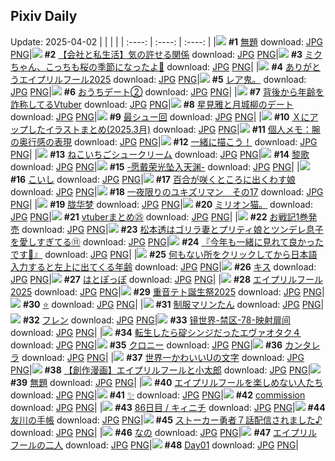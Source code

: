 ## Pixiv Daily
Update: 2025-04-02
|      |      |      |
| :----: | :----: | :----: |
|![](https://pixiv.microyu.workers.dev/c/240x480/img-master/img/2025/03/31/20/52/41/128811599_p0_master1200.jpg) **#1** [無題](https://www.pixiv.net/artworks/128811599) download: [JPG](https://pixiv.microyu.workers.dev/img-original/img/2025/03/31/20/52/41/128811599_p0.jpg) [PNG](https://pixiv.microyu.workers.dev/img-original/img/2025/03/31/20/52/41/128811599_p0.png)|![](https://pixiv.microyu.workers.dev/c/240x480/img-master/img/2025/04/01/12/00/19/128834879_p0_master1200.jpg) **#2** [【会社と私生活】気の許せる関係](https://www.pixiv.net/artworks/128834879) download: [JPG](https://pixiv.microyu.workers.dev/img-original/img/2025/04/01/12/00/19/128834879_p0.jpg) [PNG](https://pixiv.microyu.workers.dev/img-original/img/2025/04/01/12/00/19/128834879_p0.png)|![](https://pixiv.microyu.workers.dev/c/240x480/img-master/img/2025/03/31/19/04/12/128807798_p0_master1200.jpg) **#3** [ミクちゃん、こっちも桜の季節になったよ🌸](https://www.pixiv.net/artworks/128807798) download: [JPG](https://pixiv.microyu.workers.dev/img-original/img/2025/03/31/19/04/12/128807798_p0.jpg) [PNG](https://pixiv.microyu.workers.dev/img-original/img/2025/03/31/19/04/12/128807798_p0.png)|
|![](https://pixiv.microyu.workers.dev/c/240x480/img-master/img/2025/04/01/16/18/54/128840139_p0_master1200.jpg) **#4** [ありがとうエイプリルフール2025](https://www.pixiv.net/artworks/128840139) download: [JPG](https://pixiv.microyu.workers.dev/img-original/img/2025/04/01/16/18/54/128840139_p0.jpg) [PNG](https://pixiv.microyu.workers.dev/img-original/img/2025/04/01/16/18/54/128840139_p0.png)|![](https://pixiv.microyu.workers.dev/c/240x480/img-master/img/2025/03/31/01/06/53/128787272_p0_master1200.jpg) **#5** [レア鬼。](https://www.pixiv.net/artworks/128787272) download: [JPG](https://pixiv.microyu.workers.dev/img-original/img/2025/03/31/01/06/53/128787272_p0.jpg) [PNG](https://pixiv.microyu.workers.dev/img-original/img/2025/03/31/01/06/53/128787272_p0.png)|![](https://pixiv.microyu.workers.dev/c/240x480/img-master/img/2025/03/31/20/01/02/128809704_p0_master1200.jpg) **#6** [おうちデート②](https://www.pixiv.net/artworks/128809704) download: [JPG](https://pixiv.microyu.workers.dev/img-original/img/2025/03/31/20/01/02/128809704_p0.jpg) [PNG](https://pixiv.microyu.workers.dev/img-original/img/2025/03/31/20/01/02/128809704_p0.png)|
|![](https://pixiv.microyu.workers.dev/c/240x480/img-master/img/2025/03/31/21/20/53/128812911_p0_master1200.jpg) **#7** [背後から年齢を詐称してるVtuber](https://www.pixiv.net/artworks/128812911) download: [JPG](https://pixiv.microyu.workers.dev/img-original/img/2025/03/31/21/20/53/128812911_p0.jpg) [PNG](https://pixiv.microyu.workers.dev/img-original/img/2025/03/31/21/20/53/128812911_p0.png)|![](https://pixiv.microyu.workers.dev/c/240x480/img-master/img/2025/03/31/00/00/08/128784762_p0_master1200.jpg) **#8** [星見雅と月城柳のデート](https://www.pixiv.net/artworks/128784762) download: [JPG](https://pixiv.microyu.workers.dev/img-original/img/2025/03/31/00/00/08/128784762_p0.jpg) [PNG](https://pixiv.microyu.workers.dev/img-original/img/2025/03/31/00/00/08/128784762_p0.png)|![](https://pixiv.microyu.workers.dev/c/240x480/img-master/img/2025/03/31/19/13/18/128808080_p0_master1200.jpg) **#9** [最シュー回](https://www.pixiv.net/artworks/128808080) download: [JPG](https://pixiv.microyu.workers.dev/img-original/img/2025/03/31/19/13/18/128808080_p0.jpg) [PNG](https://pixiv.microyu.workers.dev/img-original/img/2025/03/31/19/13/18/128808080_p0.png)|
|![](https://pixiv.microyu.workers.dev/c/240x480/img-master/img/2025/03/31/12/15/10/128798732_p0_master1200.jpg) **#10** [Ｘにアップしたイラストまとめ(2025.3月)](https://www.pixiv.net/artworks/128798732) download: [JPG](https://pixiv.microyu.workers.dev/img-original/img/2025/03/31/12/15/10/128798732_p0.jpg) [PNG](https://pixiv.microyu.workers.dev/img-original/img/2025/03/31/12/15/10/128798732_p0.png)|![](https://pixiv.microyu.workers.dev/c/240x480/img-master/img/2025/04/01/06/00/05/128828770_p0_master1200.jpg) **#11** [個人メモ：腕の奥行感の表現](https://www.pixiv.net/artworks/128828770) download: [JPG](https://pixiv.microyu.workers.dev/img-original/img/2025/04/01/06/00/05/128828770_p0.jpg) [PNG](https://pixiv.microyu.workers.dev/img-original/img/2025/04/01/06/00/05/128828770_p0.png)|![](https://pixiv.microyu.workers.dev/c/240x480/img-master/img/2025/03/31/20/33/21/128810872_p0_master1200.jpg) **#12** [一緒に描こう！](https://www.pixiv.net/artworks/128810872) download: [JPG](https://pixiv.microyu.workers.dev/img-original/img/2025/03/31/20/33/21/128810872_p0.jpg) [PNG](https://pixiv.microyu.workers.dev/img-original/img/2025/03/31/20/33/21/128810872_p0.png)|
|![](https://pixiv.microyu.workers.dev/c/240x480/img-master/img/2025/04/01/20/30/03/128848076_p0_master1200.jpg) **#13** [ねこいちごシュークリーム](https://www.pixiv.net/artworks/128848076) download: [JPG](https://pixiv.microyu.workers.dev/img-original/img/2025/04/01/20/30/03/128848076_p0.jpg) [PNG](https://pixiv.microyu.workers.dev/img-original/img/2025/04/01/20/30/03/128848076_p0.png)|![](https://pixiv.microyu.workers.dev/c/240x480/img-master/img/2025/04/01/14/23/16/128837865_p0_master1200.jpg) **#14** [黎歌](https://www.pixiv.net/artworks/128837865) download: [JPG](https://pixiv.microyu.workers.dev/img-original/img/2025/04/01/14/23/16/128837865_p0.jpg) [PNG](https://pixiv.microyu.workers.dev/img-original/img/2025/04/01/14/23/16/128837865_p0.png)|![](https://pixiv.microyu.workers.dev/c/240x480/img-master/img/2025/03/31/00/00/12/128784801_p0_master1200.jpg) **#15** [-愿戴荣光坠入天渊-](https://www.pixiv.net/artworks/128784801) download: [JPG](https://pixiv.microyu.workers.dev/img-original/img/2025/03/31/00/00/12/128784801_p0.jpg) [PNG](https://pixiv.microyu.workers.dev/img-original/img/2025/03/31/00/00/12/128784801_p0.png)|
|![](https://pixiv.microyu.workers.dev/c/240x480/img-master/img/2025/03/31/00/48/01/128787076_p0_master1200.jpg) **#16** [こいし](https://www.pixiv.net/artworks/128787076) download: [JPG](https://pixiv.microyu.workers.dev/img-original/img/2025/03/31/00/48/01/128787076_p0.jpg) [PNG](https://pixiv.microyu.workers.dev/img-original/img/2025/03/31/00/48/01/128787076_p0.png)|![](https://pixiv.microyu.workers.dev/c/240x480/img-master/img/2025/04/01/20/35/54/128848371_p0_master1200.jpg) **#17** [百合が咲くところに出くわす娘](https://www.pixiv.net/artworks/128848371) download: [JPG](https://pixiv.microyu.workers.dev/img-original/img/2025/04/01/20/35/54/128848371_p0.jpg) [PNG](https://pixiv.microyu.workers.dev/img-original/img/2025/04/01/20/35/54/128848371_p0.png)|![](https://pixiv.microyu.workers.dev/c/240x480/img-master/img/2025/03/31/12/10/15/128798629_p0_master1200.jpg) **#18** [一夜限りのユキズリマン　その17](https://www.pixiv.net/artworks/128798629) download: [JPG](https://pixiv.microyu.workers.dev/img-original/img/2025/03/31/12/10/15/128798629_p0.jpg) [PNG](https://pixiv.microyu.workers.dev/img-original/img/2025/03/31/12/10/15/128798629_p0.png)|
|![](https://pixiv.microyu.workers.dev/c/240x480/img-master/img/2025/03/31/18/00/49/128805855_p0_master1200.jpg) **#19** [胧华梦](https://www.pixiv.net/artworks/128805855) download: [JPG](https://pixiv.microyu.workers.dev/img-original/img/2025/03/31/18/00/49/128805855_p0.jpg) [PNG](https://pixiv.microyu.workers.dev/img-original/img/2025/03/31/18/00/49/128805855_p0.png)|![](https://pixiv.microyu.workers.dev/c/240x480/img-master/img/2025/03/31/23/37/05/128818910_p0_master1200.jpg) **#20** [ミリオン猫。](https://www.pixiv.net/artworks/128818910) download: [JPG](https://pixiv.microyu.workers.dev/img-original/img/2025/03/31/23/37/05/128818910_p0.jpg) [PNG](https://pixiv.microyu.workers.dev/img-original/img/2025/03/31/23/37/05/128818910_p0.png)|![](https://pixiv.microyu.workers.dev/c/240x480/img-master/img/2025/04/01/11/43/50/128834460_p0_master1200.jpg) **#21** [vtuberまとめ㉕](https://www.pixiv.net/artworks/128834460) download: [JPG](https://pixiv.microyu.workers.dev/img-original/img/2025/04/01/11/43/50/128834460_p0.jpg) [PNG](https://pixiv.microyu.workers.dev/img-original/img/2025/04/01/11/43/50/128834460_p0.png)|
|![](https://pixiv.microyu.workers.dev/c/240x480/img-master/img/2025/03/31/18/37/36/128806956_p0_master1200.jpg) **#22** [お戦記1巻発売](https://www.pixiv.net/artworks/128806956) download: [JPG](https://pixiv.microyu.workers.dev/img-original/img/2025/03/31/18/37/36/128806956_p0.jpg) [PNG](https://pixiv.microyu.workers.dev/img-original/img/2025/03/31/18/37/36/128806956_p0.png)|![](https://pixiv.microyu.workers.dev/c/240x480/img-master/img/2025/04/01/23/46/17/128856333_p0_master1200.jpg) **#23** [松本透はゴリラ妻とプリティ娘とツンデレ息子を愛しすぎてる⑪](https://www.pixiv.net/artworks/128856333) download: [JPG](https://pixiv.microyu.workers.dev/img-original/img/2025/04/01/23/46/17/128856333_p0.jpg) [PNG](https://pixiv.microyu.workers.dev/img-original/img/2025/04/01/23/46/17/128856333_p0.png)|![](https://pixiv.microyu.workers.dev/c/240x480/img-master/img/2025/03/31/00/03/01/128785255_p0_master1200.jpg) **#24** [『今年も一緒に見れて良かったです🌸』](https://www.pixiv.net/artworks/128785255) download: [JPG](https://pixiv.microyu.workers.dev/img-original/img/2025/03/31/00/03/01/128785255_p0.jpg) [PNG](https://pixiv.microyu.workers.dev/img-original/img/2025/03/31/00/03/01/128785255_p0.png)|
|![](https://pixiv.microyu.workers.dev/c/240x480/img-master/img/2025/04/01/21/19/52/128850224_p0_master1200.jpg) **#25** [何もない所をクリックしてから日本語入力すると左上に出てくる年齢](https://www.pixiv.net/artworks/128850224) download: [JPG](https://pixiv.microyu.workers.dev/img-original/img/2025/04/01/21/19/52/128850224_p0.jpg) [PNG](https://pixiv.microyu.workers.dev/img-original/img/2025/04/01/21/19/52/128850224_p0.png)|![](https://pixiv.microyu.workers.dev/c/240x480/img-master/img/2025/04/01/00/00/09/128820034_p0_master1200.jpg) **#26** [キス](https://www.pixiv.net/artworks/128820034) download: [JPG](https://pixiv.microyu.workers.dev/img-original/img/2025/04/01/00/00/09/128820034_p0.jpg) [PNG](https://pixiv.microyu.workers.dev/img-original/img/2025/04/01/00/00/09/128820034_p0.png)|![](https://pixiv.microyu.workers.dev/c/240x480/img-master/img/2025/03/31/12/15/30/128798742_p0_master1200.jpg) **#27** [はとぽっぽ](https://www.pixiv.net/artworks/128798742) download: [JPG](https://pixiv.microyu.workers.dev/img-original/img/2025/03/31/12/15/30/128798742_p0.jpg) [PNG](https://pixiv.microyu.workers.dev/img-original/img/2025/03/31/12/15/30/128798742_p0.png)|
|![](https://pixiv.microyu.workers.dev/c/240x480/img-master/img/2025/04/01/00/00/51/128820378_p0_master1200.jpg) **#28** [エイプリルフール2025](https://www.pixiv.net/artworks/128820378) download: [JPG](https://pixiv.microyu.workers.dev/img-original/img/2025/04/01/00/00/51/128820378_p0.jpg) [PNG](https://pixiv.microyu.workers.dev/img-original/img/2025/04/01/00/00/51/128820378_p0.png)|![](https://pixiv.microyu.workers.dev/c/240x480/img-master/img/2025/04/01/21/06/32/128849735_p0_master1200.jpg) **#29** [重音テト誕生祭2025](https://www.pixiv.net/artworks/128849735) download: [JPG](https://pixiv.microyu.workers.dev/img-original/img/2025/04/01/21/06/32/128849735_p0.jpg) [PNG](https://pixiv.microyu.workers.dev/img-original/img/2025/04/01/21/06/32/128849735_p0.png)|![](https://pixiv.microyu.workers.dev/c/240x480/img-master/img/2025/04/01/00/03/21/128820767_p0_master1200.jpg) **#30** [⭐️](https://www.pixiv.net/artworks/128820767) download: [JPG](https://pixiv.microyu.workers.dev/img-original/img/2025/04/01/00/03/21/128820767_p0.jpg) [PNG](https://pixiv.microyu.workers.dev/img-original/img/2025/04/01/00/03/21/128820767_p0.png)|
|![](https://pixiv.microyu.workers.dev/c/240x480/img-master/img/2025/03/31/17/13/22/128804595_p0_master1200.jpg) **#31** [制服マリンたん](https://www.pixiv.net/artworks/128804595) download: [JPG](https://pixiv.microyu.workers.dev/img-original/img/2025/03/31/17/13/22/128804595_p0.jpg) [PNG](https://pixiv.microyu.workers.dev/img-original/img/2025/03/31/17/13/22/128804595_p0.png)|![](https://pixiv.microyu.workers.dev/c/240x480/img-master/img/2025/03/31/00/54/34/128787303_p0_master1200.jpg) **#32** [フレン](https://www.pixiv.net/artworks/128787303) download: [JPG](https://pixiv.microyu.workers.dev/img-original/img/2025/03/31/00/54/34/128787303_p0.jpg) [PNG](https://pixiv.microyu.workers.dev/img-original/img/2025/03/31/00/54/34/128787303_p0.png)|![](https://pixiv.microyu.workers.dev/c/240x480/img-master/img/2025/04/01/00/00/01/128819930_p0_master1200.jpg) **#33** [镜世界-禁区-78-映射扉间](https://www.pixiv.net/artworks/128819930) download: [JPG](https://pixiv.microyu.workers.dev/img-original/img/2025/04/01/00/00/01/128819930_p0.jpg) [PNG](https://pixiv.microyu.workers.dev/img-original/img/2025/04/01/00/00/01/128819930_p0.png)|
|![](https://pixiv.microyu.workers.dev/c/240x480/img-master/img/2025/04/01/14/38/19/128838162_p0_master1200.jpg) **#34** [転生したら碇シンジだったエヴァオタク４](https://www.pixiv.net/artworks/128838162) download: [JPG](https://pixiv.microyu.workers.dev/img-original/img/2025/04/01/14/38/19/128838162_p0.jpg) [PNG](https://pixiv.microyu.workers.dev/img-original/img/2025/04/01/14/38/19/128838162_p0.png)|![](https://pixiv.microyu.workers.dev/c/240x480/img-master/img/2025/04/01/01/17/39/128820529_p0_master1200.jpg) **#35** [クロニー](https://www.pixiv.net/artworks/128820529) download: [JPG](https://pixiv.microyu.workers.dev/img-original/img/2025/04/01/01/17/39/128820529_p0.jpg) [PNG](https://pixiv.microyu.workers.dev/img-original/img/2025/04/01/01/17/39/128820529_p0.png)|![](https://pixiv.microyu.workers.dev/c/240x480/img-master/img/2025/03/31/00/00/44/128784983_p0_master1200.jpg) **#36** [カンタレラ](https://www.pixiv.net/artworks/128784983) download: [JPG](https://pixiv.microyu.workers.dev/img-original/img/2025/03/31/00/00/44/128784983_p0.jpg) [PNG](https://pixiv.microyu.workers.dev/img-original/img/2025/03/31/00/00/44/128784983_p0.png)|
|![](https://pixiv.microyu.workers.dev/c/240x480/img-master/img/2025/03/31/19/51/22/128809228_p0_master1200.jpg) **#37** [世界一かわいいUの文字](https://www.pixiv.net/artworks/128809228) download: [JPG](https://pixiv.microyu.workers.dev/img-original/img/2025/03/31/19/51/22/128809228_p0.jpg) [PNG](https://pixiv.microyu.workers.dev/img-original/img/2025/03/31/19/51/22/128809228_p0.png)|![](https://pixiv.microyu.workers.dev/c/240x480/img-master/img/2025/04/01/22/22/03/128852856_p0_master1200.jpg) **#38** [【創作漫画】エイプリルフールと小太郎](https://www.pixiv.net/artworks/128852856) download: [JPG](https://pixiv.microyu.workers.dev/img-original/img/2025/04/01/22/22/03/128852856_p0.jpg) [PNG](https://pixiv.microyu.workers.dev/img-original/img/2025/04/01/22/22/03/128852856_p0.png)|![](https://pixiv.microyu.workers.dev/c/240x480/img-master/img/2025/03/31/17/27/37/128804897_p0_master1200.jpg) **#39** [無題](https://www.pixiv.net/artworks/128804897) download: [JPG](https://pixiv.microyu.workers.dev/img-original/img/2025/03/31/17/27/37/128804897_p0.jpg) [PNG](https://pixiv.microyu.workers.dev/img-original/img/2025/03/31/17/27/37/128804897_p0.png)|
|![](https://pixiv.microyu.workers.dev/c/240x480/img-master/img/2025/03/31/22/57/53/128817102_p0_master1200.jpg) **#40** [エイプリルフールを楽しめない人たち](https://www.pixiv.net/artworks/128817102) download: [JPG](https://pixiv.microyu.workers.dev/img-original/img/2025/03/31/22/57/53/128817102_p0.jpg) [PNG](https://pixiv.microyu.workers.dev/img-original/img/2025/03/31/22/57/53/128817102_p0.png)|![](https://pixiv.microyu.workers.dev/c/240x480/img-master/img/2025/04/01/03/10/42/128826604_p0_master1200.jpg) **#41** [✨](https://www.pixiv.net/artworks/128826604) download: [JPG](https://pixiv.microyu.workers.dev/img-original/img/2025/04/01/03/10/42/128826604_p0.jpg) [PNG](https://pixiv.microyu.workers.dev/img-original/img/2025/04/01/03/10/42/128826604_p0.png)|![](https://pixiv.microyu.workers.dev/c/240x480/img-master/img/2025/04/01/03/11/27/128826613_p0_master1200.jpg) **#42** [commission](https://www.pixiv.net/artworks/128826613) download: [JPG](https://pixiv.microyu.workers.dev/img-original/img/2025/04/01/03/11/27/128826613_p0.jpg) [PNG](https://pixiv.microyu.workers.dev/img-original/img/2025/04/01/03/11/27/128826613_p0.png)|
|![](https://pixiv.microyu.workers.dev/c/240x480/img-master/img/2025/03/31/23/57/40/128819814_p0_master1200.jpg) **#43** [86日目 / キィニチ](https://www.pixiv.net/artworks/128819814) download: [JPG](https://pixiv.microyu.workers.dev/img-original/img/2025/03/31/23/57/40/128819814_p0.jpg) [PNG](https://pixiv.microyu.workers.dev/img-original/img/2025/03/31/23/57/40/128819814_p0.png)|![](https://pixiv.microyu.workers.dev/c/240x480/img-master/img/2025/03/31/19/50/54/128809212_p0_master1200.jpg) **#44** [友川の手帳](https://www.pixiv.net/artworks/128809212) download: [JPG](https://pixiv.microyu.workers.dev/img-original/img/2025/03/31/19/50/54/128809212_p0.jpg) [PNG](https://pixiv.microyu.workers.dev/img-original/img/2025/03/31/19/50/54/128809212_p0.png)|![](https://pixiv.microyu.workers.dev/c/240x480/img-master/img/2025/04/01/00/14/55/128821479_p0_master1200.jpg) **#45** [ストーカー勇者７話配信されました♪](https://www.pixiv.net/artworks/128821479) download: [JPG](https://pixiv.microyu.workers.dev/img-original/img/2025/04/01/00/14/55/128821479_p0.jpg) [PNG](https://pixiv.microyu.workers.dev/img-original/img/2025/04/01/00/14/55/128821479_p0.png)|
|![](https://pixiv.microyu.workers.dev/c/240x480/img-master/img/2025/03/31/01/00/22/128787543_p0_master1200.jpg) **#46** [なの](https://www.pixiv.net/artworks/128787543) download: [JPG](https://pixiv.microyu.workers.dev/img-original/img/2025/03/31/01/00/22/128787543_p0.jpg) [PNG](https://pixiv.microyu.workers.dev/img-original/img/2025/03/31/01/00/22/128787543_p0.png)|![](https://pixiv.microyu.workers.dev/c/240x480/img-master/img/2025/04/01/20/04/21/128847182_p0_master1200.jpg) **#47** [エイプリルフールの二人](https://www.pixiv.net/artworks/128847182) download: [JPG](https://pixiv.microyu.workers.dev/img-original/img/2025/04/01/20/04/21/128847182_p0.jpg) [PNG](https://pixiv.microyu.workers.dev/img-original/img/2025/04/01/20/04/21/128847182_p0.png)|![](https://pixiv.microyu.workers.dev/c/240x480/img-master/img/2025/04/01/18/12/47/128843250_p0_master1200.jpg) **#48** [Day01](https://www.pixiv.net/artworks/128843250) download: [JPG](https://pixiv.microyu.workers.dev/img-original/img/2025/04/01/18/12/47/128843250_p0.jpg) [PNG](https://pixiv.microyu.workers.dev/img-original/img/2025/04/01/18/12/47/128843250_p0.png)|
